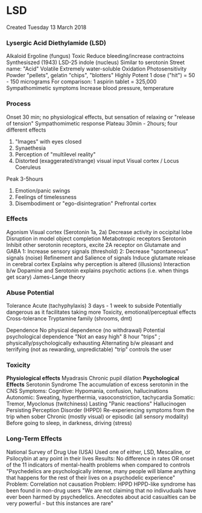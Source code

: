 # LSD
Created Tuesday 13 March 2018

### Lysergic Acid Diethylamide (LSD)
Alkaloid
Ergoline (fungus)
Toxic
Reduce bleeding/increase contractoins
Synthesiszed (1943) LSD-25
indole (nucleus)
Similar to serotonin
Street name: "Acid"
Volatile
Extremely water-soluble
Oxidation
Photosensitivity
Powder "pellets", gelatin "chips", "blotters"
Highly Potent
1 dose ("hit") = 50 - 150 micrograms
For comparison: 1 aspirin tablet = 325,000
Sympathomimetic symptoms
Increase blood pressure, temperature


### Process
Onset
30 min; no physiological effects, but sensation of relaxing or "release of tension"
Sympathomimetic response
Plateau
30min - 2hours; four different effects
1) "Images" with eyes closed
2) Synaethesia
3) Perception of "multilevel reality"
4) Distorted (exaggerated/strange) visual input
Visual cortex / Locus Coeruleus

Peak
3-5hours
1) Emotion/panic swings
2) Feelings of timelessness
3) Disembodiment or "ego-disintegration"
Prefrontal cortex
		
### Effects
Agonism
Visual cortex (Serotonin 1a, 2a)
Decrease activity in occipital lobe
Disruption in model object completion
Metabotropic receptors
Serotonin
Inhibit other serotonin receptors, excite 2A receptor on Glutamate and GABA
1: Increase sensory signals (threshold)
2: Decrease "spontaneous" signals (noise)
Refinement and Salience of signals
Induce glutamate release in cerebral cortex
Explains why perception is altered (illusions)
Interaction b/w Dopamine and Serotonin explains psychotic actions (i.e. when things get scary)
James-Lange theory
					
### Abuse Potential
Tolerance
Acute (tachyphylaxis)
3 days - 1 week to subside
Potentially dangerous as it facilitates taking more
Toxicity, emotional/perceptual effects
Cross-tolerance
Tryptamine family (shrooms, dmt)

Dependence
No physical dependence (no withdrawal)
Potential psychological dependence
"Not an easy high"
8 hour "trips" ; physically/psychologically exhausting
Alternating b/w pleasant and terrifying (not as rewarding, unpredictable)
"trip" controls the user
			
### Toxicity
**Physiological effects**
Myadrasis
Chronic pupil dilation
**Psychological Effects**
Serotonin Syndrome
The accumulation of excess serotonin in the CNS
Symptoms:
Cognitive: Hypomania, confusion, hallucinations
Autonomic: Sweating, hyperthermia, vasoconstriction, tachycardia
Somatic: Tremor, Myoclonus (twitchiness)
Lasting "Panic reactions"
Hallucinogen Persisting Perception Disorder (HPPD)
Re-experiencing symptoms from the trip when sober
Chronic (mostly visual) or episodic (all sensory modality)
Before going to sleep, in darkness, driving (stress)


### Long-Term Effects
National Survey of Drug Use (USA)
Used one of either, LSD, Mescaline, or Psilocybin at any point in their lives
Results: No difference in rates OR onset of the 11 indicators of mental-health problems when compared to controls
"Psychedelics are psychologically intense, many people will blame anything that happens for the rest of their lives on a psychodelic experience"
Problem: Correlation not causation
Problem: HPPD
HPPD-like syndrome has been found in non-drug users
"We are not claiming that no indivuduals have ever been harmed by psychedelics. Anecdotes about acid casualties can be very powerful - but this instances are rare"


